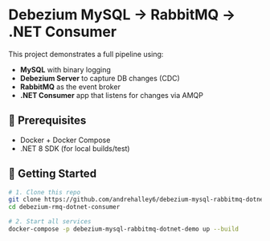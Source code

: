 # Debezium MySQL → RabbitMQ → .NET Consumer

This project demonstrates a full pipeline using:

- **MySQL** with binary logging
- **Debezium Server** to capture DB changes (CDC)
- **RabbitMQ** as the event broker
- **.NET Consumer** app that listens for changes via AMQP

## 🔧 Prerequisites

- Docker + Docker Compose
- .NET 8 SDK (for local builds/test)

## 🚀 Getting Started

```bash
# 1. Clone this repo
git clone https://github.com/andrehalley6/debezium-mysql-rabbitmq-dotnet-demo.git
cd debezium-rmq-dotnet-consumer

# 2. Start all services
docker-compose -p debezium-mysql-rabbitmq-dotnet-demo up --build
